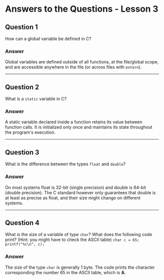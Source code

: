 # Answers to the Questions - Lesson 3

## Question 1
How can a global variable be defined in C?

### Answer
Global variables are defined outside of all functions, at the file/global scope, and are accessible anywhere in the file (or across files with `extern`). 

---

## Question 2
What is a `static` variable in C? 

### Answer
A static variable declared inside a function retains its value between function calls. It is initialized only once and maintains its state throughout the program's execution.

---

## Question 3
What is the difference between the types `float` and `double`?

### Answer
On most systems float is 32-bit (single precision) and double is 64-bit (double precision). The C standard however only guarantees that double is at least as precise as float, and their size might change on different systems.

---

## Question 4
What is the size of a variable of type `char`? What does the following code print? (Hint: you might have to check the ASCII table)
`
char c = 65;
printf("%c\n", c);
`

### Answer
The size of the type `char` is generally 1 byte.
The code prints the character corresponding the number 65 in the ASCII table, which is **A**.
